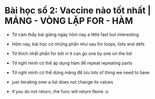 # Bài học số 2: Vaccine nào tốt nhất | MẢNG - VÒNG LẶP FOR - HÀM

- Tớ cảm thấy bài giảng ngày hôm nay a little fast but interesting.
- Hôm nay, bài học có những phần như sau for loops, lists and defs
- Tớ thích nhất phần for bởi vì it can go one by one on the list
- Tớ nghĩ mình có thể áp dụng hàm để repeat repeating parts
- Tớ nghĩ mình có thể dùng mảng để lưu lots of thing we need to have

- just iterating over a list does not change its values

- if you do not return, the func will return None :o
